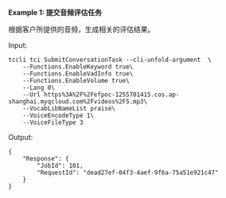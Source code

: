 **Example 1: 提交音频评估任务**

根据客户所提供的音频，生成相关的评估结果。

Input: 

```
tccli tci SubmitConversationTask --cli-unfold-argument  \
    --Functions.EnableKeyword true\
    --Functions.EnableVadInfo true\
    --Functions.EnableVolume true\
    --Lang 0\
    --Url https%3A%2F%2Fefpoc-1255701415.cos.ap-shanghai.myqcloud.com%2Fvideos%2F5.mp3\
    --VocabLibNameList praise\
    --VoiceEncodeType 1\
    --VoiceFileType 3
```

Output: 
```
{
    "Response": {
        "JobId": 101,
        "RequestId": "dead27ef-04f3-4aef-9f6a-75a51e921c47"
    }
}
```

